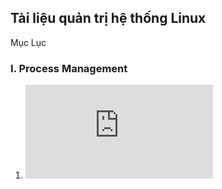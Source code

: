 ## Tài liệu quản trị hệ thống Linux

Mục Lục

### I. Process Management

1. ![Introduction to processes](https://github.com/tvhuyy/My-Research/blob/master/Linux%20Admin/Docs%20Linux%20Admin/1.1%20Introduction%20to%20Processes.md)
